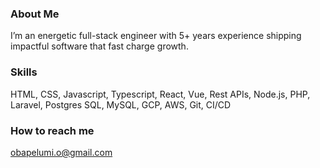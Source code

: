 <!--
**Obapelumi/obapelumi** is a ✨ _special_ ✨ repository because its `README.md` (this file) appears on your GitHub profile.

Here are some ideas to get you started:

- 🔭 I’m currently working on ...
- 🌱 I’m currently learning ...
- 👯 I’m looking to collaborate on ...
- 🤔 I’m looking for help with ...
- 💬 Ask me about ...
- 📫 How to reach me: ...
- 😄 Pronouns: ...
- ⚡ Fun fact: ...
-->

### About Me

I’m an energetic full-stack engineer with 5+ years experience shipping impactful software that fast charge growth.

### Skills

HTML, CSS, Javascript, Typescript, React, Vue, Rest APIs, Node.js, PHP, Laravel, Postgres SQL, MySQL, GCP, AWS, Git, CI/CD

### How to reach me

obapelumi.o@gmail.com

